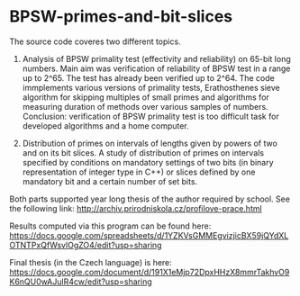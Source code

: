 # BPSW-primes-and-bit-slices
The source code coveres two different topics. 

1. Analysis of BPSW primality test (effectivity and reliability) on 65-bit long numbers. 
Main aim was verification of reliability of BPSW test in a range up to 2^65. The test has already been verified up to 2^64. The code immplements various versions of primality tests, Erathosthenes sieve algorithm for skipping multiples of small primes and algorithms for measuring duration of methods over various samples of numbers. Conclusion: verification of BPSW primality test is too difficult task for developed algorithms and a home computer. 

2. Distribution of primes on intervals of lengths given by powers of two and on its bit slices. 
A study of distribution of primes on intervals specified by conditions on mandatory settings of two bits (in binary representation of integer type in C++) or slices defined by one mandatory bit and a certain number of set bits.

Both parts supported year long thesis of the author required by school. See the following link: http://archiv.prirodniskola.cz/profilove-prace.html

Results computed via this program can be found here:
https://docs.google.com/spreadsheets/d/1YZKVsGMMEgvizjicBX59jQYdXLOTNTPxQfWsvlOgZO4/edit?usp=sharing

Final thesis (in the Czech language) is here:
https://docs.google.com/document/d/191X1eMjp72DpxHHzX8mmrTakhvO9K6nQU0wAJulR4cw/edit?usp=sharing
